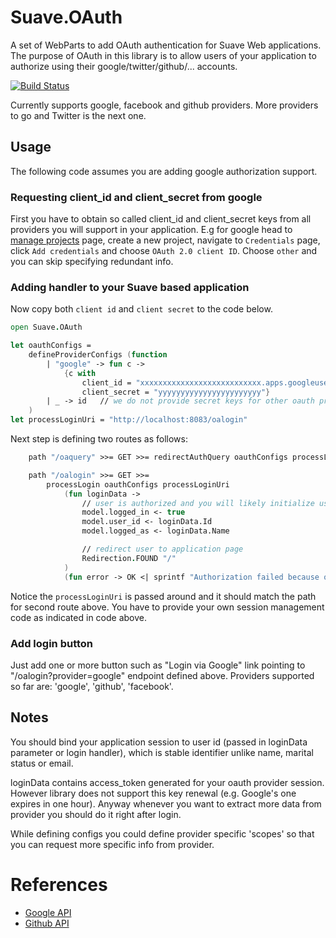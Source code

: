 # Suave.OAuth
A set of WebParts to add OAuth authentication for Suave Web applications. The purpose of OAuth in this library is to allow users of your
application to authorize using their google/twitter/github/... accounts.

[![Build Status](https://travis-ci.org/OlegZee/Suave.OAuth.svg)](https://travis-ci.org/OlegZee/Suave.OAuth)

Currently supports google, facebook and github providers. More providers to go and Twitter is the next one.

## Usage

The following code assumes you are adding google authorization support.

### Requesting client_id and client_secret from google
First you have to obtain so called client_id and client_secret keys from all providers you will support in your application.
E.g for google head to [manage projects](https://console.developers.google.com/project) page, create a new project, navigate
to `Credentials` page, click `Add credentials` and choose `OAuth 2.0 client ID`. Choose `other` and you can skip
specifying redundant info.

### Adding handler to your Suave based application

Now copy both `client id` and `client secret` to the code below.
```fsharp
open Suave.OAuth

let oauthConfigs =
    defineProviderConfigs (function
        | "google" -> fun c ->
            {c with
                client_id = "xxxxxxxxxxxxxxxxxxxxxxxxxxx.apps.googleusercontent.com"
                client_secret = "yyyyyyyyyyyyyyyyyyyyyyy"}
        | _ -> id   // we do not provide secret keys for other oauth providers
    )
let processLoginUri = "http://localhost:8083/oalogin"
```

Next step is defining two routes as follows:
```fsharp
    path "/oaquery" >>= GET >>= redirectAuthQuery oauthConfigs processLoginUri

    path "/oalogin" >>= GET >>=
        processLogin oauthConfigs processLoginUri
            (fun loginData ->
                // user is authorized and you will likely initialize user session (see Suave.Auth for `authenticated` and such)
                model.logged_in <- true
                model.user_id <- loginData.Id
                model.logged_as <- loginData.Name

                // redirect user to application page
                Redirection.FOUND "/"
            )
            (fun error -> OK <| sprintf "Authorization failed because of `%s`" error)
```

Notice the `processLoginUri` is passed around and it should match the path for second route above. You have to provide your own session management code
as indicated in code above.

### Add login button
 
Just add one or more button such as "Login via Google" link pointing to "/oalogin?provider=google" endpoint defined above.
Providers supported so far are: 'google', 'github', 'facebook'.

## Notes

You should bind your application session to user id (passed in loginData parameter or login handler), which is stable identifier unlike name, marital status or email.

loginData contains access_token generated for your oauth provider session. However library does not support this key renewal (e.g. Google's one
expires in one hour). Anyway whenever you want to extract more data from provider you should do it right after login.

While defining configs you could define provider specific 'scopes' so that you can request more specific info from provider.

# References

   * [Google API](https://developers.google.com/identity/protocols/OAuth2WebServer)
   * [Github API](https://developer.github.com/v3/oauth/)
